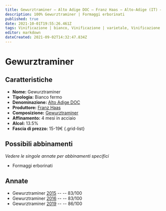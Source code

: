 ```yaml
---
title: Gewurztraminer – Alto Adige DOC – Franz Haas – Alto-Adige (IT) – 15-19€ – 2★-3★
description: 100% Gewurztraminer | Formaggi erborinati
published: true
date: 2021-10-01T19:55:26.461Z
tags: Vinificazione | bianco, Vinificazione | varietale, Vinificazione | fermo, Valutazioni | 3 stelle, Regione | Alto-Adige (IT), Prezzi | 15-19€, Alimento | formaggi, 
editor: markdown
dateCreated: 2021-09-02T14:32:47.834Z
---
```


# Gewurztraminer

## Caratteristiche
- **Nome:** Gewurztraminer
- **Tipologia:** Bianco fermo
- **Denominazione:** [Alto Adige DOC](/denominazioni/Italia/Alto-Adige/DOC/Alto-Adige)
- **Produttore:** [Franz Haas](/produttori/Italia/Alto-Adige/Franz-Haas) 
- **Composizione:** [Gewurztraminer](/vitigni/Germania/bacca-bianca/gewurztraminer)
- **Affinamento:** 4 mesi in acciaio
- **Alcol:** 13.5%
- **Fascia di prezzo:** 15-19€
{.grid-list}

## Possibili abbinamenti
*Vedere le singole annate per abbinamenti specifici*

- Formaggi erborinati


## Annate
- Gewurztraminer [2015](/vini/Italia/Alto-Adige/Franz-Haas/Gewurztraminer/2015) -- <span class="star-2"></span> -- 83/100 
- Gewurztraminer [2016](/vini/Italia/Alto-Adige/Franz-Haas/Gewurztraminer/2016) -- <span class="star-2"></span> -- 83/100  
- Gewurztraminer [2019](/vini/Italia/Alto-Adige/Franz-Haas/Gewurztraminer/2019) -- <span class="star-3"></span> -- 86/100  